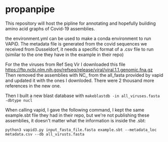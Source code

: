 # propanpipe

This repository will host the pipline for annotating and hopefully building amino acid graphs of Covid-19 assemblies.

the environment.yml can be used to make a conda environment to run VAPiD. The metadata file is generated from the covid sequences we received from Dusseldorf, it needs a specific format of a .csv file to run (similar to the one they have in the example in their repo)


For the the viruses from Ref Seq Vir I downloaded this file https://ftp.ncbi.nlm.nih.gov/refseq/release/viral/viral.1.1.genomic.fna.gz
Then removed the assemblies with NC_ from the all_fasta provided by vapid and updated it with the ones I downloded. There were 2 thousand more references in the new one.

Then I built a new blast database with `makeblastdb -in all_viruses.fasta -dbtype nucl`

When calling vapid, I gave the following command, I kept the same example.sbt file they had in their repo, but we're not publishing these assemblies, it doesn't matter what the information is inside the .sbt:
```
python3 vapid3.py input_fasta_file.fasta example.sbt --metadata_loc metadata.csv --db all_virusts.fasta
```
